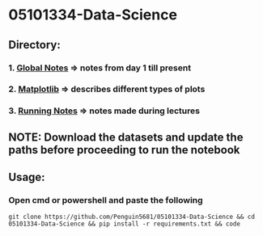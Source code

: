 # 05101334-Data-Science

## Directory:
### 1. [Global Notes](https://github.com/Penguin5681/05101334-Data-Science/blob/main/Global%20Notes/DS_Notes.ipynb) => notes from day 1 till present
### 2. [Matplotlib](https://github.com/Penguin5681/05101334-Data-Science/blob/main/Matplotlib/Notebook.ipynb) => describes different types of plots
### 3. [Running Notes](https://github.com/Penguin5681/05101334-Data-Science/tree/main/Running%20Notes) => notes made during lectures

## NOTE: Download the datasets and update the paths before proceeding to run the notebook

## Usage: 
### Open cmd or powershell and paste the following
~~~ 
git clone https://github.com/Penguin5681/05101334-Data-Science && cd 05101334-Data-Science && pip install -r requirements.txt && code
 ~~~